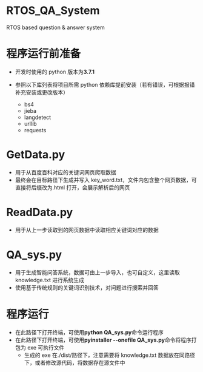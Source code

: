 # RTOS_QA_System

RTOS based question &amp; answer system

# 程序运行前准备

- 开发时使用的 python 版本为**3.7.1**

- 参照以下库列表将项目所需 python 依赖库提前安装（若有错误，可根据报错补充安装或更改版本）
  - bs4
  - jieba
  - langdetect
  - urllib
  - requests

# GetData.py

- 用于从百度百科对应的关键词网页爬取数据
- 最终会在目标路径下生成并写入 key_word.txt，文件内包含整个网页数据，可直接将后缀改为.html 打开，会展示解析后的网页

# ReadData.py

- 用于从上一步读取到的网页数据中读取相应关键词对应的数据

# QA_sys.py

- 用于生成智能问答系统，数据可由上一步导入，也可自定义，这里读取 knowledge.txt 进行系统生成
- 使用基于传统规则的关键词识别技术，对问题进行搜索并回答

# 程序运行

- 在此路径下打开终端，可使用**python QA_sys.py**命令运行程序
- 在此路径下打开终端，可使用**pyinstaller --onefile QA_sys.py**命令将程序打包为 exe 可执行文件
  - 生成的 exe 在./dist/路径下，注意需要将 knowledge.txt 数据放在同路径下，或者修改源代码，将数据存在源文件中
